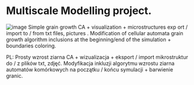# Multiscale Modelling project.
![image](https://user-images.githubusercontent.com/73967948/174500272-ac4bffdb-4381-4d9d-a010-079df56657c0.png)
Simple grain growth CA + visualization + microstructures exp ort / import to / from txt files, pictures . Modification of cellular automata grain growth algorithm inclusions at the beginning/end of the simulation + boundaries coloring.

PL: Prosty wzrost ziarna CA + wizualizacja + eksport / import mikrostruktur do / z plików txt, zdjęć. Modyfikacja inkluzji algorytmu wzrostu ziarna automatów komórkowych na początku / końcu symulacji + barwienie granic.
